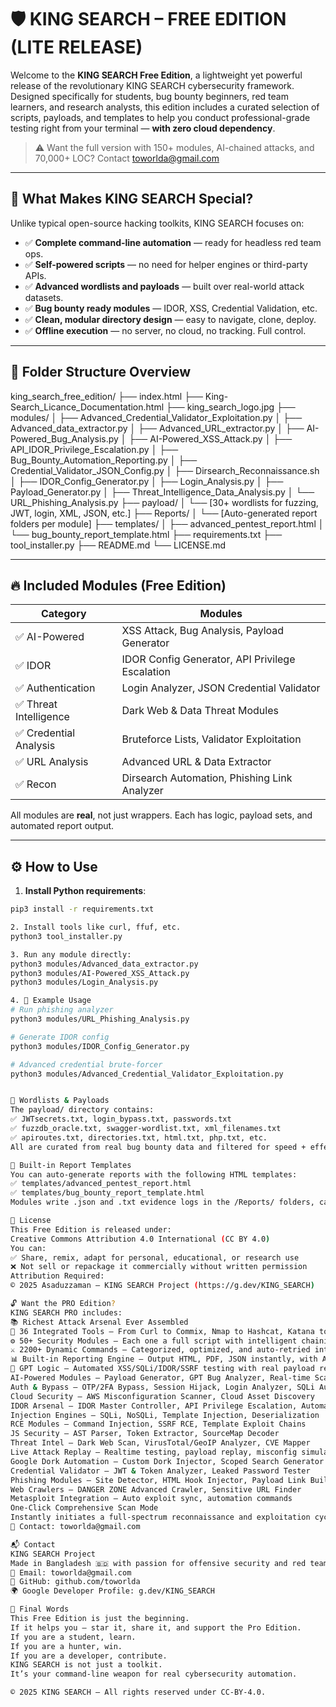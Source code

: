 # 🛡️ KING SEARCH – FREE EDITION (LITE RELEASE)

Welcome to the **KING SEARCH Free Edition**, a lightweight yet powerful release of the revolutionary KING SEARCH cybersecurity framework. Designed specifically for students, bug bounty beginners, red team learners, and research analysts, this edition includes a curated selection of scripts, payloads, and templates to help you conduct professional-grade testing right from your terminal — **with zero cloud dependency**.

> ⚠️ Want the full version with 150+ modules, AI-chained attacks, and 70,000+ LOC? Contact [toworlda@gmail.com](mailto:toworlda@gmail.com)

---

## 🌟 What Makes KING SEARCH Special?

Unlike typical open-source hacking toolkits, KING SEARCH focuses on:

- ✅ **Complete command-line automation** — ready for headless red team ops.
- ✅ **Self-powered scripts** — no need for helper engines or third-party APIs.
- ✅ **Advanced wordlists and payloads** — built over real-world attack datasets.
- ✅ **Bug bounty ready modules** — IDOR, XSS, Credential Validation, etc.
- ✅ **Clean, modular directory design** — easy to navigate, clone, deploy.
- ✅ **Offline execution** — no server, no cloud, no tracking. Full control.

---

## 📁 Folder Structure Overview

king_search_free_edition/
├── index.html
├── King-Search_Licance_Documentation.html
├── king_search_logo.jpg
├── modules/
│ ├── Advanced_Credential_Validator_Exploitation.py
│ ├── Advanced_data_extractor.py
│ ├── Advanced_URL_extractor.py
│ ├── AI-Powered_Bug_Analysis.py
│ ├── AI-Powered_XSS_Attack.py
│ ├── API_IDOR_Privilege_Escalation.py
│ ├── Bug_Bounty_Automation_Reporting.py
│ ├── Credential_Validator_JSON_Config.py
│ ├── Dirsearch_Reconnaissance.sh
│ ├── IDOR_Config_Generator.py
│ ├── Login_Analysis.py
│ ├── Payload_Generator.py
│ ├── Threat_Intelligence_Data_Analysis.py
│ └── URL_Phishing_Analysis.py
├── payload/
│ └── [30+ wordlists for fuzzing, JWT, login, XML, JSON, etc.]
├── Reports/
│ └── [Auto-generated report folders per module]
├── templates/
│ ├── advanced_pentest_report.html
│ └── bug_bounty_report_template.html
├── requirements.txt
├── tool_installer.py
├── README.md
└── LICENSE.md


---

## 🔥 Included Modules (Free Edition)

| Category | Modules |
|---------|---------|
| ✅ AI-Powered | XSS Attack, Bug Analysis, Payload Generator |
| ✅ IDOR | IDOR Config Generator, API Privilege Escalation |
| ✅ Authentication | Login Analyzer, JSON Credential Validator |
| ✅ Threat Intelligence | Dark Web & Data Threat Modules |
| ✅ Credential Analysis | Bruteforce Lists, Validator Exploitation |
| ✅ URL Analysis | Advanced URL & Data Extractor |
| ✅ Recon | Dirsearch Automation, Phishing Link Analyzer |

All modules are **real**, not just wrappers. Each has logic, payload sets, and automated report output.

---

## ⚙️ How to Use

1. **Install Python requirements**:

```bash
pip3 install -r requirements.txt

2. Install tools like curl, ffuf, etc.
python3 tool_installer.py

3. Run any module directly:
python3 modules/Advanced_data_extractor.py
python3 modules/AI-Powered_XSS_Attack.py
python3 modules/Login_Analysis.py

4. 🧪 Example Usage
# Run phishing analyzer
python3 modules/URL_Phishing_Analysis.py

# Generate IDOR config
python3 modules/IDOR_Config_Generator.py

# Advanced credential brute-forcer
python3 modules/Advanced_Credential_Validator_Exploitation.py


🧠 Wordlists & Payloads
The payload/ directory contains:
✅ JWTsecrets.txt, login_bypass.txt, passwords.txt
✅ fuzzdb_oracle.txt, swagger-wordlist.txt, xml_filenames.txt
✅ apiroutes.txt, directories.txt, html.txt, php.txt, etc.
All are curated from real bug bounty data and filtered for speed + effectiveness.

📝 Built-in Report Templates
You can auto-generate reports with the following HTML templates:
✅ templates/advanced_pentest_report.html
✅ templates/bug_bounty_report_template.html
Modules write .json and .txt evidence logs in the /Reports/ folders, categorized per attack type.

📖 License
This Free Edition is released under:
Creative Commons Attribution 4.0 International (CC BY 4.0)
You can:
✅ Share, remix, adapt for personal, educational, or research use
❌ Not sell or repackage it commercially without written permission
Attribution Required:
© 2025 Asaduzzaman – KING SEARCH Project (https://g.dev/KING_SEARCH)

🔓 Want the PRO Edition?
KING SEARCH PRO includes:
📚 Richest Attack Arsenal Ever Assembled
🔧 36 Integrated Tools — From Curl to Commix, Nmap to Hashcat, Katana to Waybackurls.
⚙️ 50+ Security Modules — Each one a full script with intelligent chaining capabilities.
⚔️ 2200+ Dynamic Commands — Categorized, optimized, and auto-retried intelligently.
📊 Built-in Reporting Engine — Output HTML, PDF, JSON instantly, with AI-generated summaries.
🧠 GPT Logic — Automated XSS/SQLi/IDOR/SSRF testing with real payload reasoning.
AI-Powered Modules – Payload Generator, GPT Bug Analyzer, Real-time Scanner
Auth & Bypass – OTP/2FA Bypass, Session Hijack, Login Analyzer, SQLi Auth Bypass
Cloud Security – AWS Misconfiguration Scanner, Cloud Asset Discovery
IDOR Arsenal – IDOR Master Controller, API Privilege Escalation, Automated Recon
Injection Engines – SQLi, NoSQLi, Template Injection, Deserialization
RCE Modules – Command Injection, SSRF RCE, Template Exploit Chains
JS Security – AST Parser, Token Extractor, SourceMap Decoder
Threat Intel – Dark Web Scan, VirusTotal/GeoIP Analyzer, CVE Mapper
Live Attack Replay – Realtime testing, payload replay, misconfig simulation
Google Dork Automation – Custom Dork Injector, Scoped Search Generator
Credential Validator – JWT & Token Analyzer, Leaked Password Tester
Phishing Modules – Site Detector, HTML Hook Injector, Payload Link Builder
Web Crawlers – DANGER ZONE Advanced Crawler, Sensitive URL Finder
Metasploit Integration – Auto exploit sync, automation commands
One-Click Comprehensive Scan Mode
Instantly initiates a full-spectrum reconnaissance and exploitation cycle across all integrated tools and modules with a single command.
📧 Contact: toworlda@gmail.com

📬 Contact
KING SEARCH Project
Made in Bangladesh 🇧🇩 with passion for offensive security and red teaming.
📧 Email: toworlda@gmail.com
🔗 GitHub: github.com/toworlda
🌍 Google Developer Profile: g.dev/KING_SEARCH

🙏 Final Words
This Free Edition is just the beginning.
If it helps you — star it, share it, and support the Pro Edition.
If you are a student, learn.
If you are a hunter, win.
If you are a developer, contribute.
KING SEARCH is not just a toolkit.
It’s your command-line weapon for real cybersecurity automation.

© 2025 KING SEARCH – All rights reserved under CC-BY-4.0.
